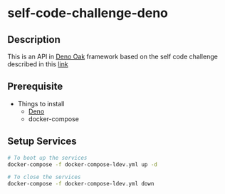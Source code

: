 # self-code-challenge-deno

## Description

This is an API in [Deno Oak](https://deno.land/x/oak@v10.5.1) framework based on
the self code challenge described in this
[link](https://github.com/LCYAD/self-code-challenge)

## Prerequisite

- Things to install
  - [Deno](https://deno.land/manual/getting_started/installation)
  - docker-compose

## Setup Services

```bash
# To boot up the services
docker-compose -f docker-compose-ldev.yml up -d

# To close the services
docker-compose -f docker-compose-ldev.yml down
```

